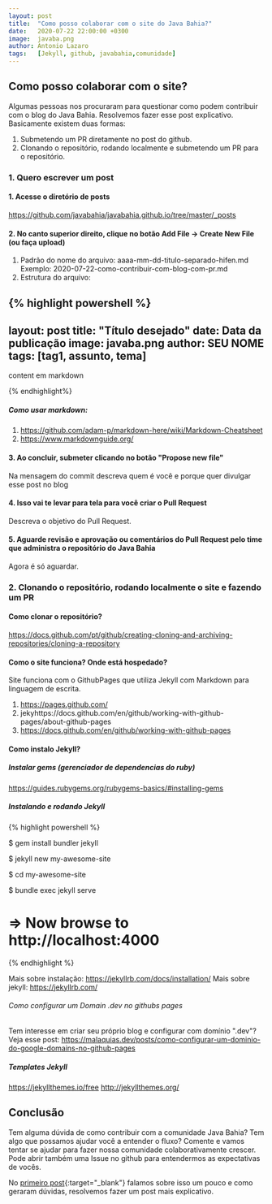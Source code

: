 ```yaml
---
layout: post
title:  "Como posso colaborar com o site do Java Bahia?"
date:   2020-07-22 22:00:00 +0300
image:  javaba.png
author: Antonio Lazaro
tags:   [Jekyll, github, javabahia,comunidade]
---
```


## Como posso colaborar com o site?

Algumas pessoas nos procuraram para questionar como podem contribuir com o blog do Java Bahia. Resolvemos fazer esse post explicativo. Basicamente existem duas formas:

1. Submetendo um PR diretamente no post do github.
1. Clonando o repositório, rodando localmente e submetendo um PR para o repositório.

### 1. Quero escrever um post

#### 1. Acesse o diretório de posts

https://github.com/javabahia/javabahia.github.io/tree/master/_posts

#### 2. No canto superior direito, clique no botão Add File -> Create New File (ou faça upload)

1. Padrão do nome do arquivo: aaaa-mm-dd-titulo-separado-hifen.md Exemplo: 2020-07-22-como-contribuir-com-blog-com-pr.md
1. Estrutura do arquivo:

{% highlight powershell %}
---
layout: post
title:  "__Título desejado__"
date:   __Data da publicação__
image:  javaba.png
author: __SEU NOME__
tags:   [tag1, assunto, tema]
---

content em markdown 

{% endhighlight%}

##### Como usar markdown: 

1. https://github.com/adam-p/markdown-here/wiki/Markdown-Cheatsheet
1. https://www.markdownguide.org/

#### 3. Ao concluir, submeter clicando no botão "Propose new file" 

Na mensagem do commit descreva quem é você e porque quer divulgar esse post no blog

#### 4. Isso vai te levar para tela para você criar o Pull Request

Descreva o objetivo do Pull Request.

#### 5. Aguarde revisão e aprovação ou comentários do Pull Request pelo time que administra o repositório do Java Bahia

Agora é só aguardar.

### 2. Clonando o repositório, rodando localmente o site e fazendo um PR

#### Como clonar o repositório?

https://docs.github.com/pt/github/creating-cloning-and-archiving-repositories/cloning-a-repository

#### Como o site funciona? Onde está hospedado?

Site funciona com o GithubPages que utiliza Jekyll com Markdown para linguagem de escrita.
1. https://pages.github.com/
1. jekyhttps://docs.github.com/en/github/working-with-github-pages/about-github-pages
1. https://docs.github.com/en/github/working-with-github-pages

#### Como instalo Jekyll?

##### Instalar gems (gerenciador de dependencias do ruby)
https://guides.rubygems.org/rubygems-basics/#installing-gems

##### Instalando e rodando Jekyll

{% highlight powershell %}

$ gem install bundler jekyll

$ jekyll new my-awesome-site

$ cd my-awesome-site

$ bundle exec jekyll serve

# => Now browse to http://localhost:4000 
{% endhighlight %}

Mais sobre instalação: https://jekyllrb.com/docs/installation/
Mais sobre jekyll: https://jekyllrb.com/

###### Como configurar um Domain .dev no githubs pages

Tem interesse em criar seu próprio blog e configurar com domínio ".dev"? Veja esse post: 
https://malaquias.dev/posts/como-configurar-um-dominio-do-google-domains-no-github-pages

##### Templates Jekyll

https://jekyllthemes.io/free
http://jekyllthemes.org/


## Conclusão

Tem alguma dúvida de como contribuir com a comunidade Java Bahia? Tem algo que possamos ajudar você a entender o fluxo? Comente e vamos tentar se ajudar para fazer nossa comunidade colaborativamente crescer. Pode abrir também uma Issue no github para entendermos as expectativas de vocês. 

No [primeiro post](http://localhost:4000/primeiro-post-novo-blog-java-bahia/){:target="\_blank"} falamos sobre isso um pouco e como geraram dúvidas, resolvemos fazer um post mais explicativo.